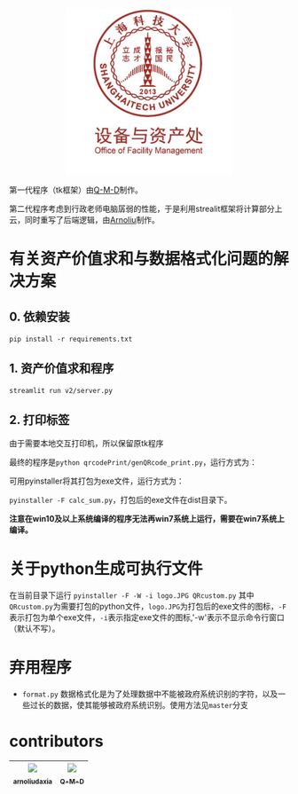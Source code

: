 <div align="center">
<img src="assets/image/logo.JPG" width="300"></img>
</div>

第一代程序（tk框架）由[Q-M-D](https://github.com/Q-M-D)制作。

第二代程序考虑到行政老师电脑孱弱的性能，于是利用strealit框架将计算部分上云，同时重写了后端逻辑，由[Arnoliu](https://github.com/arnoliudaxia)制作。

# 有关资产价值求和与数据格式化问题的解决方案
## 0. 依赖安装
```pip install -r requirements.txt```
## 1. 资产价值求和程序

```
streamlit run v2/server.py
```

## 2. 打印标签

由于需要本地交互打印机，所以保留原tk程序

最终的程序是`python qrcodePrint/genQRcode_print.py`，运行方式为：

可用pyinstaller将其打包为exe文件，运行方式为：

```pyinstaller -F calc_sum.py```，打包后的exe文件在dist目录下。

**注意在win10及以上系统编译的程序无法再win7系统上运行，需要在win7系统上编译。**


# 关于python生成可执行文件

在当前目录下运行
```pyinstaller -F -W -i logo.JPG QRcustom.py```
其中`QRcustom.py`为需要打包的python文件，`logo.JPG`为打包后的exe文件的图标，`-F`表示打包为单个exe文件，`-i`表示指定exe文件的图标,'-w'表示不显示命令行窗口（默认不写）。

# 弃用程序

- `format.py` 数据格式化是为了处理数据中不能被政府系统识别的字符，以及一些过长的数据，使其能够被政府系统识别。使用方法见`master`分支


# contributors

| [<img src="https://github.com/arnoliudaxia.png" width="100px;"/><br /><sub>arnoliudaxia</sub>](https://github.com/arnoliudaxia) | [<img src="https://github.com/Q-M-D.png" width="100px;"/><br /><sub>Q-M-D</sub>](https://github.com/Q-M-D) |
|:-------------------------------------------------------------------------------------------------------------------------------:|:----------------------------------------------------------------------------------------------------------:|
